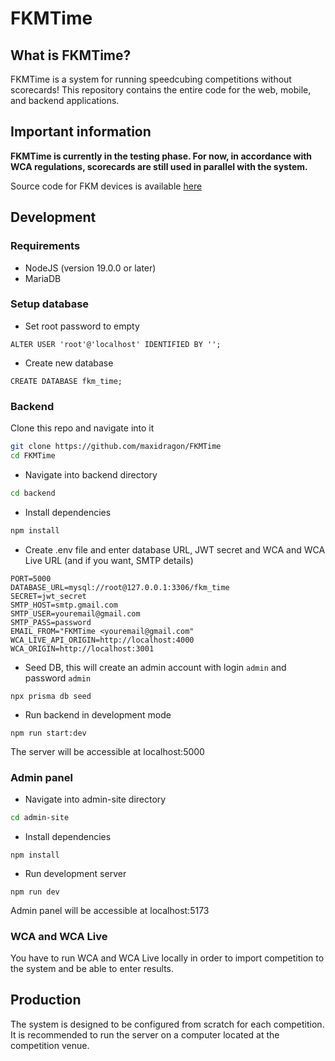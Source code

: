 # FKMTime

## What is FKMTime?

FKMTime is a system for running speedcubing competitions without scorecards! This repository contains the entire code for the web, mobile, and backend applications. 

## Important information
**FKMTime is currently in the testing phase. For now, in accordance with WCA regulations, scorecards are still used in parallel with the system.**

Source code for FKM devices is available [here](https://github.com/filipton/fkm-timer)
## Development

### Requirements
- NodeJS (version 19.0.0 or later)
- MariaDB


### Setup database

- Set root password to empty
```
ALTER USER 'root'@'localhost' IDENTIFIED BY '';
```
- Create new database
```
CREATE DATABASE fkm_time;
```

### Backend

Clone this repo and navigate into it
```bash
git clone https://github.com/maxidragon/FKMTime
cd FKMTime
```

- Navigate into backend directory
```bash
cd backend
```

- Install dependencies
```bash
npm install
```

- Create .env file and enter database URL, JWT secret and WCA and WCA Live URL (and if you want, SMTP details)
```
PORT=5000
DATABASE_URL=mysql://root@127.0.0.1:3306/fkm_time
SECRET=jwt_secret
SMTP_HOST=smtp.gmail.com
SMTP_USER=youremail@gmail.com
SMTP_PASS=password
EMAIL_FROM="FKMTime <youremail@gmail.com"
WCA_LIVE_API_ORIGIN=http://localhost:4000
WCA_ORIGIN=http://localhost:3001
```

- Seed DB, this will create an admin account with login `admin` and password `admin`
```
npx prisma db seed
```

- Run backend in development mode
```
npm run start:dev
```

The server will be accessible at localhost:5000

### Admin panel

- Navigate into admin-site directory
```bash
cd admin-site
```

- Install dependencies
```
npm install
```

- Run development server
```
npm run dev
```

Admin panel will be accessible at localhost:5173

### WCA and WCA Live

You have to run WCA and WCA Live locally in order to import competition to the system and be able to enter results.

## Production

The system is designed to be configured from scratch for each competition. It is recommended to run the server on a computer located at the competition venue.

